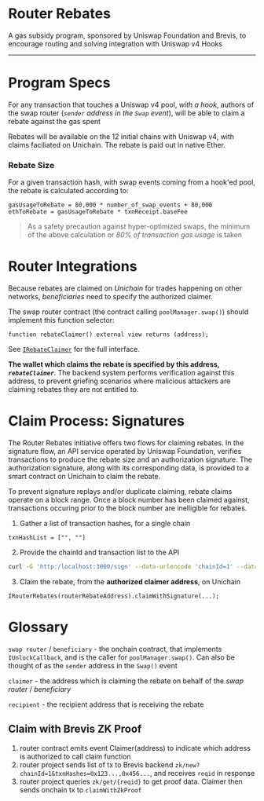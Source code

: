 # Router Rebates

A gas subsidy program, sponsored by Uniswap Foundation and Brevis, to encourage routing and solving integration with Uniswap v4 Hooks

---

# Program Specs

For any transaction that touches a Uniswap v4 pool, _with a hook_, authors of the swap router (_`sender` address in the `Swap` event_), will be able to claim a rebate against the gas spent

Rebates will be available on the 12 initial chains with Uniswap v4, with claims faciliated on Unichain. The rebate is paid out in native Ether.

### Rebate Size

For a given transaction hash, with swap events coming from a hook'ed pool, the rebate is calculated according to:

```
gasUsageToRebate = 80,000 * number_of_swap_events + 80,000
ethToRebate = gasUsageToRebate * txnReceipt.baseFee
```

> As a safety precaution against hyper-optimized swaps, the minimum of the above calculation or _80% of transaction gas usage_ is taken

# Router Integrations

Because rebates are claimed on _Unichain_ for trades happening on other networks, _beneficiaries_ need to specify the authorized claimer.

The swap router contract (the contract calling `poolManager.swap()`) should implement this function selector:

```solidity
function rebateClaimer() external view returns (address);
```

See [`IRebateClaimer`](foundry-contracts/src/interfaces/IRebateClaimer.sol) for the full interface.

**The wallet which claims the rebate is specified by this address, _`rebateClaimer`_**. The backend system performs verification against this address, to prevent griefing scenarios where malicious attackers are claiming rebates they are not entitled to.

# Claim Process: Signatures

The Router Rebates initiative offers two flows for claiming rebates. In the signature flow, an API service operated by Uniswap Foundation, verifies transactions to produce the rebate size and an authorization signature. The authorization signature, along with its corresponding data, is provided to a smart contract on Unichain to claim the rebate.

To prevent signature replays and/or duplicate claiming, rebate claims operate on a block range. Once a block number has been claimed against, transactions occuring prior to the block number are inelligible for rebates.

1. Gather a list of transaction hashes, for a single chain

```
txnHashList = ["", ""]
```

2. Provide the chainId and transaction list to the API

```bash
curl -G 'http:/localhost:3000/sign' --data-urlencode 'chainId=1' --data-urlencode 'txnHashes=0x77014b4caad9c07a4840d6874d6f219ec3476c0311c90036e5f2e4c8072396f6,0xa2b356e88e7b8a2992711790e57a4c0dba7d409d97ea19cd42102f39dbddc3c9'
```

3. Claim the rebate, from the **authorized claimer address**, on Unichain

```solidity
IRouterRebates(routerRebateAddress).claimWithSignature(...);
```

# Glossary

`swap router` / `beneficiary` - the onchain contract, that implements `IUnlockCallback`, and is the caller for `poolManager.swap()`. Can also be thought of as the `sender` address in the `Swap()` event

`claimer` - the address which is claiming the rebate on behalf of the _swap router_ / _beneficiary_

`recipient` - the recipient address that is receiving the rebate

## Claim with Brevis ZK Proof

1. router contract emits event Claimer(address) to indicate which address is authorized to call claim function
2. router project sends list of tx to Brevis backend `zk/new?chainId=1&txnHashes=0x123...,0x456...`, and receives `reqid` in response
3. router project queries `zk/get/{reqid}` to get proof data. Claimer then sends onchain tx to `claimWithZkProof`

```

```
